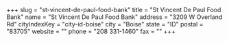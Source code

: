 +++
slug = "st-vincent-de-paul-food-bank"
title = "St Vincent De Paul Food Bank"
name = "St Vincent De Paul Food Bank"
address = "3209 W Overland Rd"
cityIndexKey = "city-id-boise"
city = "Boise"
state = "ID"
postal = "83705"
website = ""
phone = "208 331-1460"
fax = ""
+++
